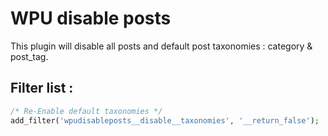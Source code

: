 # WPU disable posts

This plugin will disable all posts and default post taxonomies : category & post_tag.

Filter list :
---

```php
/* Re-Enable default taxonomies */
add_filter('wpudisableposts__disable__taxonomies', '__return_false');
```

